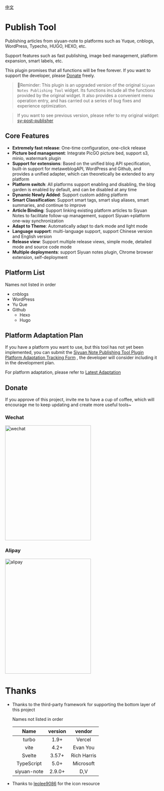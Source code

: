 [中文](README_zh_CN.md)

# Publish Tool

Publishing articles from siyuan-note to platforms such as Yuque, cnblogs, WordPress, Typecho, HUGO, HEXO, etc.

Support features such as fast publishing, image bed management, platform expansion, smart labels, etc.

This plugin promises that all functions will be free forever. If you want to support the developer, please [Donate](https://github.com/terwer/siyuan-plugin-publisher#Donate) freely.

> 🌹Reminder: This plugin is an upgraded version of the original `Siyuan Notes Publishing Tool` widget. Its functions
> include all the functions provided by the original widget. It also provides a convenient menu operation entry, and has
> carried out a series of bug fixes and experience optimization.

> If you want to see previous version, please refer to my original
> widget: [sy-post-publisher](https://github.com/terwer/src-sy-post-publisher)

## Core Features

- **Extremely fast release**: One-time configuration, one-click release
- **Picture bed management**: Integrate PicGO picture bed, support s3, minio, watermark plugin
- **Support for extensions**: Based on the unified blog API specification, built-in support for metaweblogAPI, WordPress
  and Github, and provides a unified adapter, which can theoretically be extended to any platform
- **Platform switch**: All platforms support enabling and disabling, the blog garden is enabled by default, and can be
  disabled at any time
- **Dynamic Newly Added**: Support custom adding platform
- **Smart Classification**: Support smart tags, smart slug aliases, smart summaries, and continue to improve
- **Article Binding**: Support linking existing platform articles to Siyuan Notes to facilitate follow-up management,
  support Siyuan->platform one-way synchronization
- **Adapt to Theme**: Automatically adapt to dark mode and light mode
- **Language support**: multi-language support, support Chinese version and English version
- **Release view**: Support multiple release views, simple mode, detailed mode and source code mode
- **Multiple deployments**: support Siyuan notes plugin, Chrome browser extension, self-deployment

## Platform List

Names not listed in order

- cnblogs
- WordPress
- Yu Que
- Github
    - Hexo
    - Hugo

## Platform Adaptation Plan

If you have a platform you want to use, but this tool has not yet been implemented, you can submit
the [Siyuan Note Publishing Tool Plugin Platform Adaptation Tracking Form](https://terwergreen.feishu.cn/share/base/form/shrcnGRdThUiqnhBg15xgclMM0c%20)
, the developer will consider including it in the development plan.

For platform adaptation, please refer
to [Latest Adaptation](https://terwergreen.feishu.cn/share/base/view/shrcnWT2IGIz1r94z9qvqUghDzd)

## Donate

If you approve of this project, invite me to have a cup of coffee, which will encourage me to keep updating and create
more useful tools~

### Wechat

<div>
<img src="https://static-rs-terwer.oss-cn-beijing.aliyuncs.com/donate/wechat.jpg" alt="wechat" style="width:280px;height:375px;" />
</div>

### Alipay

<div>
<img src="https://static-rs-terwer.oss-cn-beijing.aliyuncs.com/donate/alipay.jpg" alt="alipay" style="width:280px;height:375px;" />
</div>

# Thanks

- Thanks to the third-party framework for supporting the bottom layer of this project

  Names not listed in order

  |Name|version|vendor|
    | :---------: | :-----: | :---------: |
  |turbo|1.9+|Vercel|
  |vite|4.2+|Evan You|
  |Svelte|3.57+|Rich Harris|
  |TypeScript|5.0+|Microsoft|
  |siyuan-note|2.9.0+|D,V|
- Thanks to [leolee9086](https://github.com/leolee9086) for the icon resource
